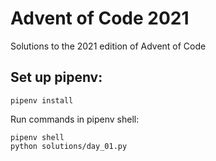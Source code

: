 # Advent of Code 2021
Solutions to the 2021 edition of Advent of Code

## Set up pipenv:
```
pipenv install
```

Run commands in pipenv shell:
```
pipenv shell
python solutions/day_01.py
```
